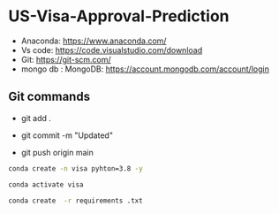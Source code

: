# US-Visa-Approval-Prediction

- Anaconda: https://www.anaconda.com/
- Vs code: https://code.visualstudio.com/download
- Git: https://git-scm.com/
- mongo db : MongoDB: https://account.mongodb.com/account/login

## Git commands

- git add .

- git commit -m "Updated"

- git push origin main

``` bash
conda create -n visa pyhton=3.8 -y
```

``` bash
conda activate visa
```
``` bash
conda create  -r requirements .txt
```